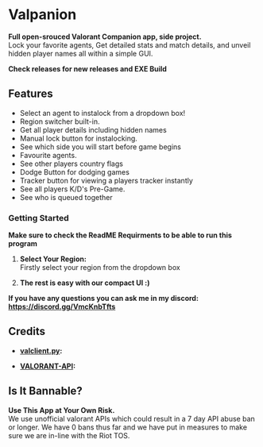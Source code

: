# Valpanion

**Full open-srouced Valorant Companion app, side project.**  
Lock your favorite agents, Get detailed stats and match details, and unveil hidden player names all within a simple GUI.

**Check releases for new releases and EXE Build**

## Features

- Select an agent to instalock from a dropdown box!
- Region switcher built-in.
- Get all player details including hidden names
- Manual lock button for instalocking.
- See which side you will start before game begins
- Favourite agents.
- See other players country flags
- Dodge Button for dodging games
- Tracker button for viewing a players tracker instantly
- See all players K/D's Pre-Game.
- See who is queued together
  

### Getting Started

**Make sure to check the ReadME Requirments to be able to run this program**

1. **Select Your Region:**  
   Firstly select your region from the dropdown box

2. **The rest is easy with our compact UI :)**

**If you have any questions you can ask me in my discord: https://discord.gg/VmcKnbTfts**

## Credits

- **[valclient.py](https://github.com/colinhartigan/valclient.py):**  

- **[VALORANT-API](https://valorant-api.com/):**  

## Is It Bannable?

**Use This App at Your Own Risk.**  
We use unofficial valorant APIs which could result in a 7 day API abuse ban or longer. We have 0 bans thus far and we have put in measures to make sure we are in-line with the Riot TOS.
